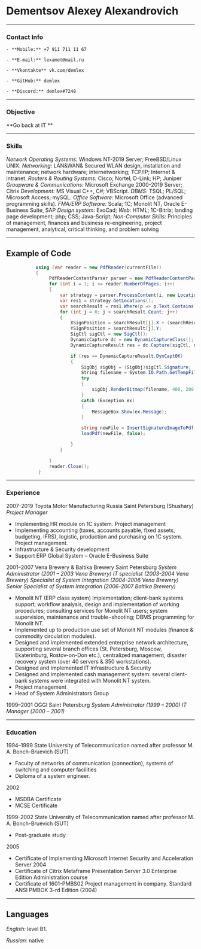 # Dementsov Alexey Alexandrovich

*****

### Contact Info

	- **Mobile:** +7 911 711 11 67 
	
	- **E-mail:** lexamet@mail.ru

	- **Vkontakte** vk.com/demlex

	- **GitHub:** demlex

	- **Discord:** demlex#7248

*****

### Objective 

**Go back at IT **

*****

### Skills

*Network Operating Systems:*   Windows NT-2019 Server; FreeBSD/Linux UNIX.
*Networking:*   LAN&WAN& Secured WLAN design, installation and maintenance; network hardware; internetworking; TCP/IP; Internet & intranet.
*Routers & Routing Systems:*   Cisco; Nortel; D-Link; HP; Juniper
*Groupware & Communications:*   Microsoft Exchange 2000-2019 Server; Citrix 
*Development:*   MS Visual C++, C#; VBScript.
*DBMS:*   TSQL; PL/SQL; Microsoft Access; mySQL.
*Office Software:*   Microsoft Office (advanced programming skills).
*FMA/ERP Software:* Scala; 1C; Monolit NT, Oracle E-Business Suite, SAP
*Design system:*  ExoCad; 
*Web:* HTML; 1C-Bitrix; landing page development; php; CSS; Java-Script; 
*Non-Computer Skills:*   Principles of management, finances and business re-engineering, project management, analytical, critical thinking, and problem solving 

*****
## Example of Code


```C#
           using (var reader = new PdfReader(currentFile))
           {
                PdfReaderContentParser parser = new PdfReaderContentParser(reader);
                for (int i = 1; i <= reader.NumberOfPages; i++)
                {
                    var strategy = parser.ProcessContent(i, new LocationTextExtractionStrategyWithPosition());
                    var res1 = strategy.GetLocations();
                    var searchResult = res1.Where(p => p.Text.Contains(signaturedescription)).OrderBy(p => p.Y).Reverse().ToList();
                    for (int j = 0; j < searchResult.Count; j++)
                    {
                        XSignPosition = searchResult[j].X + (searchResult[j].XEnd - searchResult[j].X) * searchResult[j].Text.IndexOf(signaturedescription) / searchResult[j].Text.Length;
                        YSignPosition = searchResult[j].Y;
                        SigCtl sigCtl = new SigCtl();
                        DynamicCapture dc = new DynamicCaptureClass();
                        DynamicCaptureResult res = dc.Capture(sigCtl, name, reason + " стр " + i.ToString(), null, null);

                        if (res == DynamicCaptureResult.DynCaptOK)
                        {
                            SigObj sigObj = (SigObj)sigCtl.Signature;
                            String filename = System.IO.Path.GetTempFileName();
                            try
                            {
                                sigObj.RenderBitmap(filename, 400, 200, "image/png", 0.5f, 0xff0000, 0xffffff, 10.0f, 10.0f, RBFlags.RenderOutputFilename | RBFlags.RenderColor32BPP | RBFlags.RenderEncodeData | RBFlags.RenderBackgroundTransparent);
                            }
                            catch (Exception ex)
                            {
                                MessageBox.Show(ex.Message);
                            }

                            string newFile = InsertSignatureImageToPdf(filename, i);
                            loadPdf(newFile, false);

                        }
                    }

                }
                reader.Close();
            }
```

*****

### Experience


2007-2019  Toyota Motor Manufacturing Russia Saint Petersburg (Shushary)  
*Project Manager* 
- Implementing HR  module on 1C system. Project management
- Implementing accounting (taxes, accounts payable, fixed assets, budgeting, IFRS), logistic, production  and purchasing  on 1C system.  Project management.
- Infrastructure & Security development
- Support ERP Global System –  Oracle E-Business Suite



2001–2007	Vena Brewery & Baltika Brewery        Saint Petersburg
*System Administrator  (2001 – 2003 Vena Brewery)*
*IT specialist (2003-2004 Vena Brewery)*
*Specialist of System Integration (2004-2006 Vena Brewery)*
*Senior Specialist of System Integration (2006-2007 Baltika Brewery)*

- Monolit NT (ERP class system) implementation; client-bank systems support; workflow analysis, design and implementation of working procedures; consulting services for Monolit NT users; system supervision, maintenance and trouble¬shooting; DBMS programming for Monolit NT. 
- Implemented up to production use set of Monolit NT modules (finance & commodity circulation modules).
- Designed and implemented extended enterprise network architecture, supporting several branch offices (St. Petersburg, Moscow, Ekaterinburg, Rostov-on-Don etc.), centralized management, disaster recovery system (over 40 servers & 350 workstations).
- Designed and implemented IT Infrastructure & Security
- Designed and implemented cash management system: several client-bank systems were integrated with Monolit NT system.
- Project management 
- Head of  System Administrators Group



1999–2001	OGGI	Saint Petersburg
*System Administrator  (1999 – 2000)* 
*IT Manager (2000 – 2001)*

*****
### Education

1994–1999	State University of Telecommunication named after professor M. A. Bonch-Bruevich (SUT) 
- Faculty of networks of communication (connection), systems of switching and computer facilities
- Diploma of a system engineer.

2002
- MSDBA Certificate
- MCSE Certificate

1999-2002 State University of Telecommunication named after professor M. A. Bonch-Bruevich (SUT)
- Post-graduate study

2005
- Certificate of Implementing Microsoft Internet Security and Acceleration Server 2004
- Certificate of Citrix Metaframe Presentation Server 3.0 Enterprise Edition Administration course
- Certificate of 1601-PMBS02 Project management in company. Standard ANSI PMBOK 3-rd Edition (2004) 

*****
## Languages

*English:* level B1.

*Russian:* native







